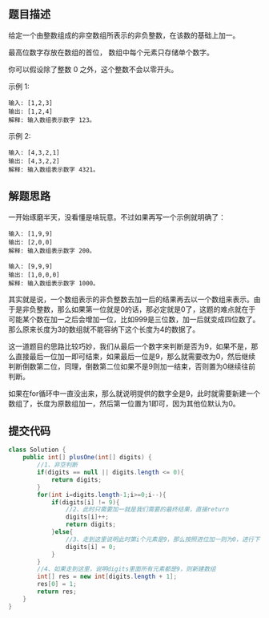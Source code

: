 ## 题目描述

给定一个由整数组成的非空数组所表示的非负整数，在该数的基础上加一。

最高位数字存放在数组的首位， 数组中每个元素只存储单个数字。

你可以假设除了整数 0 之外，这个整数不会以零开头。

示例 1:


```
输入: [1,2,3]
输出: [1,2,4]
解释: 输入数组表示数字 123。
```

示例 2:


```
输入: [4,3,2,1]
输出: [4,3,2,2]
解释: 输入数组表示数字 4321。
```

## 解题思路

一开始琢磨半天，没看懂是啥玩意。不过如果再写一个示例就明确了：

```
输入: [1,9,9]
输出: [2,0,0]
解释: 输入数组表示数字 200。
```

```
输入: [9,9,9]
输出: [1,0,0,0]
解释: 输入数组表示数字 1000。
```

其实就是说，一个数组表示的非负整数去加一后的结果再去以一个数组来表示。由于是非负整数，那么如果第一位就是0的话，那必定就是0了，这题的难点就在于可能某个数在加一之后会增加一位，比如999是三位数，加一后就变成四位数了。那么原来长度为3的数组就不能容纳下这个长度为4的数据了。

这一道题目的思路比较巧妙，我们从最后一个数字来判断是否为9，如果不是，那么直接最后一位加一即可结束，如果最后一位是9，那么就需要改为0，然后继续判断倒数第二位，同理，倒数第二位如果不是9则加一结束，否则置为0继续往前判断。

如果在for循环中一直没出来，那么就说明提供的数字全是9，此时就需要新建一个数组了，长度为原数组加一，然后第一位置为1即可，因为其他位默认为0。

## 提交代码



```java
class Solution {
    public int[] plusOne(int[] digits) {
        //1、非空判断
        if(digits == null || digits.length <= 0){
            return digits;
        }
        for(int i=digits.length-1;i>=0;i--){
            if(digits[i] != 9){
                //2、此时只需要加一就是我们需要的最终结果，直接return
                digits[i]++;
                return digits;
            }else{
                //3、走到这里说明此时第i个元素是9，那么按照进位加一则为0，进行下一轮的判断
                digits[i] = 0;
            }
        }
        //4、如果走到这里，说明digits里面所有元素都是9，则新建数组
        int[] res = new int[digits.length + 1];
        res[0] = 1;
        return res;
    }
}
```



